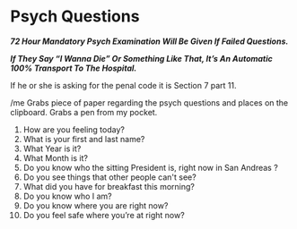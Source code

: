 # Psych Questions

_**72 Hour Mandatory Psych Examination Will Be Given If Failed Questions.**_

_**If They Say “I Wanna Die” Or Something Like That, It’s An Automatic 100% Transport To The Hospital.**_

If he or she is asking for the penal code it is Section 7 part 11.

/me Grabs piece of paper regarding the psych questions and places on the clipboard. Grabs a pen from my pocket.&#x20;

1. How are you feeling today?
2. What is your first and last name?
3. What Year is it?&#x20;
4. What Month is it?
5. Do you know who the sitting President is, right now in San Andreas ?
6. Do you see things that other people can't see?
7. What did you have for breakfast this morning?
8. Do you know who I am?
9. Do you know where you are right now?
10. Do you feel safe where you’re at right now?
